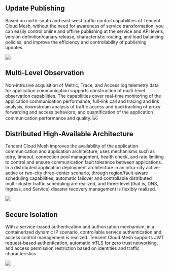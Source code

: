 ## Update Publishing

Based on north-south and east-west traffic control capabilities of Tencent Cloud Mesh, without the need for awareness of service transformation, you can easily control online and offline publishing at the service and API levels, version definition/canary release, characteristic routing, and load balancing policies, and improve the efficiency and controllability of publishing updates.

![](https://qcloudimg.tencent-cloud.cn/raw/eb73f0b31b3af37a437b7be9c19f4632.png)

## Multi-Level Observation

Non-intrusive acquisition of Metric, Trace, and Access log telemetry data for application communication supports construction of multi-level observation capabilities. The capabilities cover real-time monitoring of the application communication performance, full-link call and tracing and link analysis, downstream analysis of traffic access and backtracking of proxy forwarding and access behaviors, and quantification of the application communication performance and quality.
![](https://qcloudimg.tencent-cloud.cn/raw/254a290424701deb474e492c24fda5ca.png)

## Distributed High-Available Architecture

Tencent Cloud Mesh improves the availability of the application communication and application architecture, uses mechanisms such as retry, timeout, connection pool management, health check, and rate limiting to control and ensure communication fault tolerance between applications. In a distributed application deployment architecture in an intra-city active-active or two-city three-center scenario, through region/fault-aware scheduling capabilities, automatic failover and controllable distributed multi-cluster traffic scheduling are realized, and three-level (that is, DNS, Ingress, and Service) disaster recovery management is flexibly realized.

![](https://qcloudimg.tencent-cloud.cn/raw/b8c6f5de8b8a10f9c3a673723e1d3a74.png)

## Secure Isolation

With a service-based authentication and authorization mechanism, in a containerized dynamic IP scenario, controllable service authentication and access control management is realized. Tencent Cloud Mesh supports JWT request-based authentication, automatic mTLS for zero trust networking, and access permission restriction based on identities and traffic characteristics.

![](https://qcloudimg.tencent-cloud.cn/raw/08602ea644783acb89325d7016ab3405.png)

